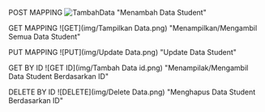 POST MAPPING
![TambahData](https://user-images.githubusercontent.com/101179958/159270957-62144199-2b36-48c5-99a4-8424f29b4445.png)
"Menambah Data Student"

GET MAPPING
![GET](img/Tampilkan Data.png) "Menampilkan/Mengambil Semua Data Student"

PUT MAPPING
![PUT](img/Update Data.png) "Update Data Student"

GET BY ID
![GET ID](img/Tambah Data id.png) "Menampilak/Mengambil Data Student Berdasarkan ID"

DELETE BY ID
![DELETE](img/Delete Data.png) "Menghapus Data Student Berdasarkan ID"
